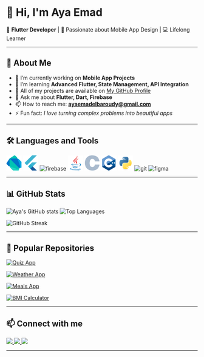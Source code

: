 # 👋 Hi, I'm Aya Emad  

🚀 **Flutter Developer** | 🎨 Passionate about Mobile App Design | 💻 Lifelong Learner  

---

## 🌟 About Me  
- 🔭 I’m currently working on **Mobile App Projects**  
- 🌱 I’m learning **Advanced Flutter, State Management, API Integration**  
- 📂 All of my projects are available on [My GitHub Profile](https://github.com/AYAEMAD0?tab=repositories)  
- 💬 Ask me about **Flutter, Dart, Firebase**  
- 📫 How to reach me: **ayaemadelbaroudy@gmail.com**  
- ⚡ Fun fact: *I love turning complex problems into beautiful apps*  

---

## 🛠 Languages and Tools  

<p align="left"> 
  <img src="https://raw.githubusercontent.com/devicons/devicon/master/icons/dart/dart-original.svg" alt="dart" width="40" height="40"/> 
  <img src="https://raw.githubusercontent.com/devicons/devicon/master/icons/flutter/flutter-original.svg" alt="flutter" width="40" height="40"/> 
  <img src="https://www.vectorlogo.zone/logos/firebase/firebase-icon.svg" alt="firebase" width="40" height="40"/> 
  <img src="https://raw.githubusercontent.com/devicons/devicon/master/icons/java/java-original.svg" alt="java" width="40" height="40"/> 
  <img src="https://raw.githubusercontent.com/devicons/devicon/master/icons/c/c-original.svg" alt="c" width="40" height="40"/> 
  <img src="https://raw.githubusercontent.com/devicons/devicon/master/icons/cplusplus/cplusplus-original.svg" alt="cplusplus" width="40" height="40"/> 
  <img src="https://raw.githubusercontent.com/devicons/devicon/master/icons/python/python-original.svg" alt="python" width="40" height="40"/> 
  <img src="https://www.vectorlogo.zone/logos/git-scm/git-scm-icon.svg" alt="git" width="40" height="40"/> 
  <img src="https://www.vectorlogo.zone/logos/figma/figma-icon.svg" alt="figma" width="40" height="40"/> 
</p>

---

## 📊 GitHub Stats  

 ![Aya's GitHub stats](https://github-readme-stats.vercel.app/api?username=AYAEMAD0&show_icons=true&theme=radical)    ![Top Languages](https://github-readme-stats.vercel.app/api/top-langs/?username=AYAEMAD0&layout=compact&theme=radical)   
 
![GitHub Streak](https://github-readme-streak-stats.herokuapp.com/?user=AYAEMAD0&theme=radical)  

---

## 📌 Popular Repositories  

[![Quiz App](https://img.shields.io/badge/Quiz%20App-Interactive%20Flutter%20quiz%20using%20API%20+%20Cubit-green?style=for-the-badge)](https://github.com/AYAEMAD0/QuizApp)  

[![Weather App](https://img.shields.io/badge/Weather%20App-Real%20time%20Flutter%20app%20with%20API%20+%20Location-blue?style=for-the-badge)](https://github.com/AYAEMAD0/Weather-App)  

[![Meals App](https://img.shields.io/badge/Meals%20App-Food%20recipes%20with%20local%20data-orange?style=for-the-badge)](https://github.com/AYAEMAD0/Meals)  

[![BMI Calculator](https://img.shields.io/badge/BMI%20Calculator-API%20based%20Flutter%20BMI%20app-purple?style=for-the-badge)](https://github.com/AYAEMAD0/BMICalculatorApp)  



---

## 📫 Connect with me  

<p align="left">
  <a href="https://www.linkedin.com/in/aya-emad1">
    <img src="https://img.shields.io/badge/LinkedIn-0077B5?style=for-the-badge&logo=linkedin&logoColor=white"/>
  </a>
  <a href="https://github.com/AYAEMAD0">
    <img src="https://img.shields.io/badge/GitHub-181717?style=for-the-badge&logo=github&logoColor=white"/>
  </a>
  <a href="mailto:ayaemadelbaroudy@gmail.com">
    <img src="https://img.shields.io/badge/Gmail-D14836?style=for-the-badge&logo=gmail&logoColor=white"/>
  </a>
</p>

---
